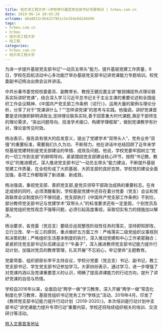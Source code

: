 ```yaml
---
title: 哈尔滨工程大学->学校举行基层党支部书记专题培训 | hrbeu.com.cn
date: 2019-06-14 10:43:29
urlname: 46a8815c9b4227961c5e154e942d4d49
tags: 
- hrbeu.com.cn
- hrbeu
- 哈尔滨工程大学
- 哈工程
categories:
- hrbeu.com.cn
- 哈尔滨工程大学
---
```



为进一步提升基层党支部书记“一动员五带头”能力，提升基层党建工作质量，6日，学校在启航活动中心多功能厅举办基层党支部书记讲党课能力专题培训。校党委副书记杨冶出席会议并讲话。

中共长春市委党校校委委员、副教育长、教授王健应邀主讲“敏锐捕捉热点理论联系实际讲好党课”，结合深入学习习近平总书记关于主业主课的重要论述和全国组织工作会议精神、《中国共产党支部工作条例（试行）》，运用大量的案例与理论分析，分享了对于“党课讲什么？”“怎样讲党课”的思考与实践。他强调，讲好党课首要是坚持旗帜鲜明讲政治,坚持理论联系实际,善于回答重大时代课题,满足干部师生的理论需求，“突出问题导向、找准学术接口、构建学理框架”，做到党课教学有针对，理论宣传见时效。

杨冶表示，报告具有很大的启发意义，提出了党建学术“双带头人”，党务业务“双强”的重要标准，需要我们久久为功、不断努力。他在讲话中总结回顾了近年来学校基层党建特别是党支部建设的举措、成效及问题。他说，学校党委牢固树立“党的一切工作到支部”的鲜明导向，紧紧围绕党支部建设核心环节，按照“书记教，教书记”的推进模式，深入推进党支部书记“一动员五带头”能力建设，不断提升基层党建工作质量，在全校形成了大抓基层、大抓支部的良好态势，学校党的建设全面加强，各项工作都取得了新进展、新成效。

杨冶强调，重视党支部、善抓党支部,是党员领导干部政治成熟的重要标志。在肯定成绩的同时，必须清醒看到，学校基层党建中还存在着分党委（党支）会议和党政联席会议制度执行不够彻底，党支部执行《中国共产党支部工作条例》不到位，部分教师党支部书记与党建学术“双带头人”的标准要求还有一定差距，个别党员及基层党组织党性观念不强等问题，必须引起高度重视，采取切实有力的措施加以解决。

杨冶要求，各党委（党总支）要结合巡视整改阶段性任务的落实，坚持即知即改，立行立改、举一反三的原则，重点做好五方面工作：严格落实二级党组织议事规则和决策机制；严格组织生活基本制度的执行，深入推动党建和中心工作紧密融合；紧紧抓住党支部书记队伍建设这个“牛鼻子”，深入推进教师党支部书记能力提升行动计划，加强对党员的教育管理，扎实开展“不忘初心，牢记使命”主题教育。

党委常委、组织部部长李平主持会议，学校分党委（党总支）书记、副书记，教工党支部书记、学生党支部书记参加学习。大家纷纷表示，通过学习，进一步增强了对党课内涵以及党课重要意义的认识，明确了提高讲课能力的行动方向，提升了讲好党课的自信与热情。

学校自2016年以来，全面启动“两学一做”学习教育，深入开展“两学一做”常态化制度化学习教育，基层党组织书记党务工作“学练比”活动，2019年4月，印发了《教师党支部书记能力提升行动计划（2019-2020）》。本次培训是行动计划中支部书记“讲党课能力提升专项行动”重要内容，学校还将陆续组织相关的培训、交流研讨等活动。





[转入文章首发地址](http://gongxue.cn/news/2019/201906/news_195778.html)